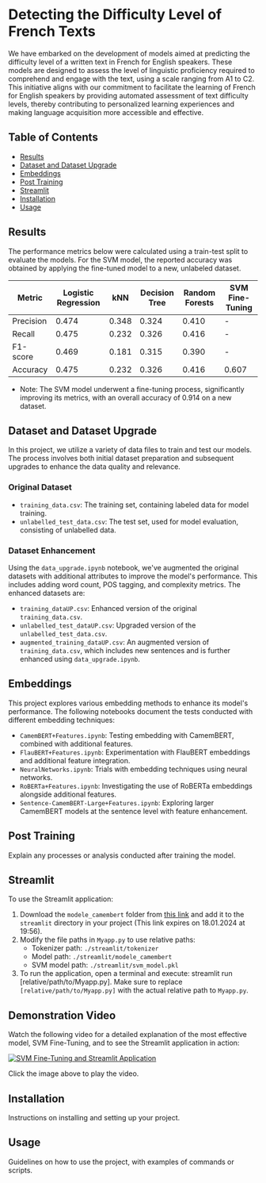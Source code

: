 # Detecting the Difficulty Level of French Texts

We have embarked on the development of models aimed at predicting the difficulty level of a written text in French for English speakers. These models are designed to assess the level of linguistic proficiency required to comprehend and engage with the text, using a scale ranging from A1 to C2. This initiative aligns with our commitment to facilitate the learning of French for English speakers by providing automated assessment of text difficulty levels, thereby contributing to personalized learning experiences and making language acquisition more accessible and effective.

## Table of Contents
- [Results](#results)
- [Dataset and Dataset Upgrade](#dataset-and-dataset-upgrade)
- [Embeddings](#embeddings)
- [Post Training](#post-training)
- [Streamlit](#streamlit)
- [Installation](#installation)
- [Usage](#usage)

## Results
The performance metrics below were calculated using a train-test split to evaluate the models. For the SVM model, the reported accuracy was obtained by applying the fine-tuned model to a new, unlabeled dataset.

| Metric       | Logistic Regression | kNN    | Decision Tree | Random Forests | SVM Fine-Tuning |
|--------------|---------------------|--------|---------------|----------------|-----------------|
| Precision    | 0.474               | 0.348  | 0.324         | 0.410          | -               |
| Recall       | 0.475               | 0.232  | 0.326         | 0.416          | -               |
| F1-score     | 0.469               | 0.181  | 0.315         | 0.390          | -               |
| Accuracy     | 0.475               | 0.232  | 0.326         | 0.416          | 0.607           |

- Note: The SVM model underwent a fine-tuning process, significantly improving its metrics, with an overall accuracy of 0.914 on a new dataset.

## Dataset and Dataset Upgrade
In this project, we utilize a variety of data files to train and test our models. The process involves both initial dataset preparation and subsequent upgrades to enhance the data quality and relevance.

### Original Dataset
- `training_data.csv`: The training set, containing labeled data for model training.
- `unlabelled_test_data.csv`: The test set, used for model evaluation, consisting of unlabelled data.

### Dataset Enhancement
Using the `data_upgrade.ipynb` notebook, we've augmented the original datasets with additional attributes to improve the model's performance. This includes adding word count, POS tagging, and complexity metrics. The enhanced datasets are:
- `training_dataUP.csv`: Enhanced version of the original `training_data.csv`.
- `unlabelled_test_dataUP.csv`: Upgraded version of the `unlabelled_test_data.csv`.
- `augmented_training_dataUP.csv`: An augmented version of `training_data.csv`, which includes new sentences and is further enhanced using `data_upgrade.ipynb`.

## Embeddings
This project explores various embedding methods to enhance its model's performance. The following notebooks document the tests conducted with different embedding techniques:
- `CamemBERT+Features.ipynb`: Testing embedding with CamemBERT, combined with additional features.
- `FlauBERT+Features.ipynb`: Experimentation with FlauBERT embeddings and additional feature integration.
- `NeuralNetworks.ipynb`: Trials with embedding techniques using neural networks.
- `RoBERTa+Features.ipynb`: Investigating the use of RoBERTa embeddings alongside additional features.
- `Sentence-CamemBERT-Large+Features.ipynb`: Exploring larger CamemBERT models at the sentence level with feature enhancement.


## Post Training
Explain any processes or analysis conducted after training the model.

## Streamlit
To use the Streamlit application:
1. Download the `modele_camembert` folder from [this link](https://www.swisstransfer.com/d/31832bd3-57c7-4c0e-a43b-5bccc74879a5) and add it to the `streamlit` directory in your project (This link expires on 18.01.2024 at 19:56).
2. Modify the file paths in `Myapp.py` to use relative paths:
    - Tokenizer path: `./streamlit/tokenizer`
    - Model path: `./streamlit/modele_camembert`
    - SVM model path: `./streamlit/svm_model.pkl`
3. To run the application, open a terminal and execute: streamlit run [relative/path/to/Myapp.py]. Make sure to replace `[relative/path/to/Myapp.py]` with the actual relative path to `Myapp.py`.

## Demonstration Video
Watch the following video for a detailed explanation of the most effective model, SVM Fine-Tuning, and to see the Streamlit application in action:

[![SVM Fine-Tuning and Streamlit Application](http://img.youtube.com/vi/INsprDhmOUA/0.jpg)](https://youtu.be/INsprDhmOUA)

Click the image above to play the video.

## Installation
Instructions on installing and setting up your project.

## Usage
Guidelines on how to use the project, with examples of commands or scripts.
